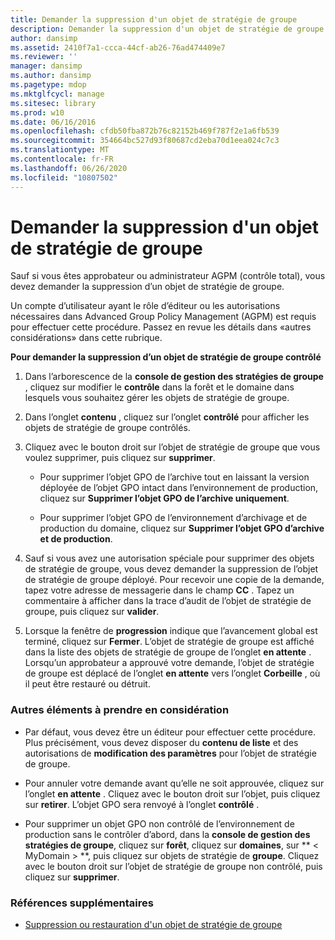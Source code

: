 ```yaml
---
title: Demander la suppression d'un objet de stratégie de groupe
description: Demander la suppression d'un objet de stratégie de groupe
author: dansimp
ms.assetid: 2410f7a1-ccca-44cf-ab26-76ad474409e7
ms.reviewer: ''
manager: dansimp
ms.author: dansimp
ms.pagetype: mdop
ms.mktglfcycl: manage
ms.sitesec: library
ms.prod: w10
ms.date: 06/16/2016
ms.openlocfilehash: cfdb50fba872b76c82152b469f787f2e1a6fb539
ms.sourcegitcommit: 354664bc527d93f80687cd2eba70d1eea024c7c3
ms.translationtype: MT
ms.contentlocale: fr-FR
ms.lasthandoff: 06/26/2020
ms.locfileid: "10807502"
---
```

# Demander la suppression d'un objet de stratégie de groupe


Sauf si vous êtes approbateur ou administrateur AGPM (contrôle total), vous devez demander la suppression d’un objet de stratégie de groupe.

Un compte d’utilisateur ayant le rôle d’éditeur ou les autorisations nécessaires dans Advanced Group Policy Management (AGPM) est requis pour effectuer cette procédure. Passez en revue les détails dans «autres considérations» dans cette rubrique.

**Pour demander la suppression d’un objet de stratégie de groupe contrôlé**

1.  Dans l’arborescence de la **console de gestion des stratégies de groupe** , cliquez sur modifier le **contrôle** dans la forêt et le domaine dans lesquels vous souhaitez gérer les objets de stratégie de groupe.

2.  Dans l’onglet **contenu** , cliquez sur l’onglet **contrôlé** pour afficher les objets de stratégie de groupe contrôlés.

3.  Cliquez avec le bouton droit sur l’objet de stratégie de groupe que vous voulez supprimer, puis cliquez sur **supprimer**.

    -   Pour supprimer l’objet GPO de l’archive tout en laissant la version déployée de l’objet GPO intact dans l’environnement de production, cliquez sur **Supprimer l’objet GPO de l’archive uniquement**.

    -   Pour supprimer l’objet GPO de l’environnement d’archivage et de production du domaine, cliquez sur **Supprimer l’objet GPO d’archive et de production**.

4.  Sauf si vous avez une autorisation spéciale pour supprimer des objets de stratégie de groupe, vous devez demander la suppression de l’objet de stratégie de groupe déployé. Pour recevoir une copie de la demande, tapez votre adresse de messagerie dans le champ **CC** . Tapez un commentaire à afficher dans la trace d’audit de l’objet de stratégie de groupe, puis cliquez sur **valider**.

5.  Lorsque la fenêtre de **progression** indique que l’avancement global est terminé, cliquez sur **Fermer**. L’objet de stratégie de groupe est affiché dans la liste des objets de stratégie de groupe de l’onglet **en attente** . Lorsqu’un approbateur a approuvé votre demande, l’objet de stratégie de groupe est déplacé de l’onglet **en attente** vers l’onglet **Corbeille** , où il peut être restauré ou détruit.

### Autres éléments à prendre en considération

-   Par défaut, vous devez être un éditeur pour effectuer cette procédure. Plus précisément, vous devez disposer du **contenu de liste** et des autorisations de **modification des paramètres** pour l’objet de stratégie de groupe.

-   Pour annuler votre demande avant qu’elle ne soit approuvée, cliquez sur l’onglet **en attente** . Cliquez avec le bouton droit sur l’objet, puis cliquez sur **retirer**. L’objet GPO sera renvoyé à l’onglet **contrôlé** .

-   Pour supprimer un objet GPO non contrôlé de l’environnement de production sans le contrôler d’abord, dans la **console de gestion des stratégies de groupe**, cliquez sur **forêt**, cliquez sur **domaines**, sur ** &lt; MyDomain &gt; **, puis cliquez sur objets de stratégie de **groupe**. Cliquez avec le bouton droit sur l’objet de stratégie de groupe non contrôlé, puis cliquez sur **supprimer**.

### Références supplémentaires

-   [Suppression ou restauration d'un objet de stratégie de groupe](deleting-or-restoring-a-gpo-agpm40.md)

 

 





